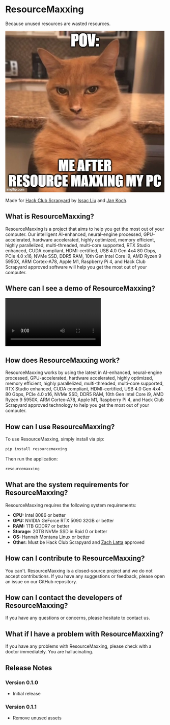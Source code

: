 # ResourceMaxxing

Because unused resources are wasted resources.

![cat that resource maxxed their pc](src/resourcemaxxing/catthatresourcedmaxxed.jpg)

Made for [Hack Club Scrapyard](https://scrapyard.hackclub.com/) by [Issac Liu](https://github.com/Marcus5408) and [Jan Koch](https://github.com/meepstertron).

## What is ResourceMaxxing?

ResourceMaxxing is a project that aims to help you get the most out of your computer. Our intelligent AI-enhanced, neural-engine processed, GPU-accelerated, hardware accelerated, highly optimized, memory efficient, highly parallelized, multi-threaded, multi-core supported, RTX Studio enhanced, CUDA compliant, HDMI-certified, USB 4.0 Gen 4x4 80 Gbps, PCIe 4.0 x16, NVMe SSD, DDR5 RAM, 10th Gen Intel Core i9, AMD Ryzen 9 5950X, ARM Cortex-A78, Apple M1, Raspberry Pi 4, and Hack Club Scrapyard approved software will help you get the most out of your computer.

## Where can I see a demo of ResourceMaxxing?

![Demo Video](https://github.com/Marcus5408/resourcemaxxing/blob/main/demo.mp4)

## How does ResourceMaxxing work?

ResourceMaxxing works by using the latest in AI-enhanced, neural-engine processed, GPU-accelerated, hardware accelerated, highly optimized, memory efficient, highly parallelized, multi-threaded, multi-core supported, RTX Studio enhanced, CUDA compliant, HDMI-certified, USB 4.0 Gen 4x4 80 Gbps, PCIe 4.0 x16, NVMe SSD, DDR5 RAM, 10th Gen Intel Core i9, AMD Ryzen 9 5950X, ARM Cortex-A78, Apple M1, Raspberry Pi 4, and Hack Club Scrapyard approved technology to help you get the most out of your computer.

## How can I use ResourceMaxxing?

To use ResourceMaxxing, simply install via pip:

```bash
pip install resourcemaxxing
```

Then run the application:

```bash
resourcemaxxing
```

## What are the system requirements for ResourceMaxxing?

ResourceMaxxing requires the following system requirements:

- **CPU:** Intel 8086 or better
- **GPU:** NVIDIA GeForce RTX 5090 32GB or better
- **RAM:** 1TB GDDR7 or better
- **Storage:** 20TB NVMe SSD in Raid 0 or better
- **OS:** Hannah Montana Linux or better
- **Other:** Must be Hack Club Scrapyard and [Zach Latta](https://zachlatta.com) approved

## How can I contribute to ResourceMaxxing?

You can't. ResourceMaxxing is a closed-source project and we do not accept contributions. If you have any suggestions or feedback, please open an issue on our GitHub repository.

## How can I contact the developers of ResourceMaxxing?

If you have any questions or concerns, please hesitate to contact us.

## What if I have a problem with ResourceMaxxing?

If you have any problems with ResourceMaxxing, please check with a doctor immediately. You are hallucinating.

## Release Notes

### Version 0.1.0

- Initial release

### Version 0.1.1

- Remove unused assets
